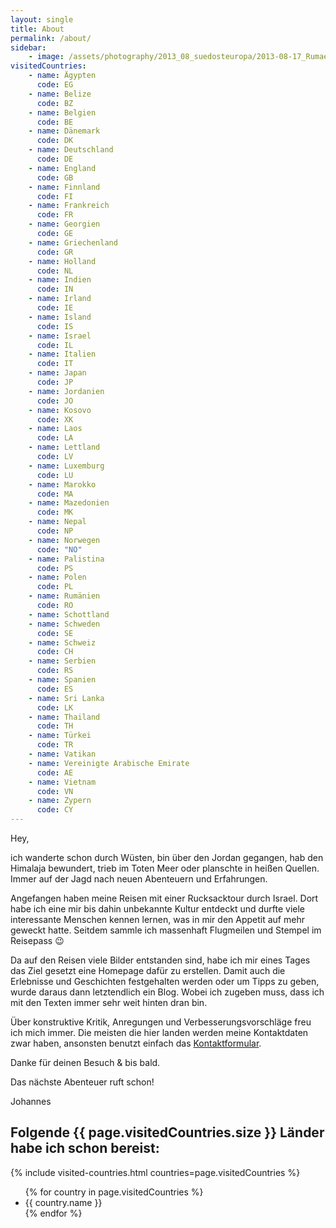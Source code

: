 ```yaml
---
layout: single
title: About
permalink: /about/
sidebar:
    - image: /assets/photography/2013_08_suedosteuropa/2013-08-17_Rumaenien_mit_Johannes_032-678x1024.jpg
visitedCountries:
    - name: Ägypten
      code: EG
    - name: Belize
      code: BZ
    - name: Belgien
      code: BE
    - name: Dänemark
      code: DK
    - name: Deutschland
      code: DE
    - name: England
      code: GB
    - name: Finnland
      code: FI
    - name: Frankreich
      code: FR
    - name: Georgien
      code: GE
    - name: Griechenland
      code: GR
    - name: Holland
      code: NL
    - name: Indien
      code: IN
    - name: Irland
      code: IE
    - name: Island
      code: IS
    - name: Israel
      code: IL
    - name: Italien
      code: IT
    - name: Japan
      code: JP
    - name: Jordanien
      code: JO
    - name: Kosovo
      code: XK
    - name: Laos
      code: LA
    - name: Lettland
      code: LV
    - name: Luxemburg
      code: LU
    - name: Marokko
      code: MA
    - name: Mazedonien
      code: MK
    - name: Nepal
      code: NP
    - name: Norwegen
      code: "NO"
    - name: Palistina
      code: PS
    - name: Polen
      code: PL
    - name: Rumänien
      code: RO
    - name: Schottland
    - name: Schweden
      code: SE
    - name: Schweiz
      code: CH
    - name: Serbien
      code: RS
    - name: Spanien
      code: ES
    - name: Sri Lanka
      code: LK
    - name: Thailand
      code: TH
    - name: Türkei
      code: TR
    - name: Vatikan
    - name: Vereinigte Arabische Emirate
      code: AE
    - name: Vietnam
      code: VN
    - name: Zypern 
      code: CY
---
```


Hey,

ich wanderte schon durch Wüsten, bin über den Jordan gegangen, hab den Himalaja bewundert, trieb im Toten Meer oder planschte in heißen Quellen. 
Immer auf der Jagd nach neuen Abenteuern und Erfahrungen.

Angefangen haben meine Reisen mit einer Rucksacktour durch Israel. Dort habe ich eine mir bis dahin unbekannte Kultur entdeckt 
und durfte viele interessante Menschen kennen lernen, was in mir den Appetit auf mehr geweckt hatte. 
Seitdem sammle ich massenhaft Flugmeilen und Stempel im Reisepass 😉

Da auf den Reisen viele Bilder entstanden sind, habe ich mir eines Tages das Ziel gesetzt eine Homepage dafür zu erstellen. 
Damit auch die Erlebnisse und Geschichten festgehalten werden oder um Tipps zu geben, wurde daraus dann letztendlich ein Blog. 
Wobei ich zugeben muss, dass ich mit den Texten immer sehr weit hinten dran bin.

Über konstruktive Kritik, Anregungen und Verbesserungsvorschläge freu ich mich immer. 
Die meisten die hier landen werden meine Kontaktdaten zwar haben, ansonsten benutzt einfach das [Kontaktformular](/contact/).

Danke für deinen Besuch & bis bald.

Das nächste Abenteuer ruft schon!

Johannes



## Folgende {{ page.visitedCountries.size }} Länder habe ich schon bereist:

{% include visited-countries.html countries=page.visitedCountries %}

<ul class="countries">
{% for country in page.visitedCountries %}
    <li>{{ country.name }}</li>
{% endfor %}
</ul>